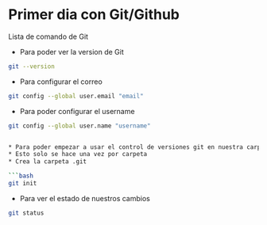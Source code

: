 # Primer dia con Git/Github

Lista de comando de Git

* Para poder ver la version de Git

```bash
git --version
````

* Para configurar el correo

```bash
git config --global user.email "email"
```

* Para poder configurar el username

```bash
git config --global user.name "username"


* Para poder empezar a usar el control de versiones git en nuestra carpeta
* Esto solo se hace una vez por carpeta
* Crea la carpeta .git

```bash
git init
```
* Para ver el estado de nuestros cambios

```bash
git status
```
